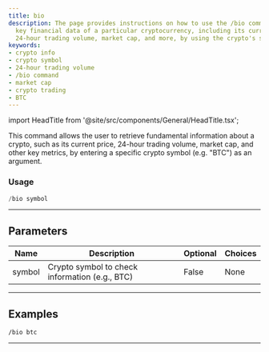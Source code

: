 ```yaml
---
title: bio
description: The page provides instructions on how to use the /bio command to retrieve
  key financial data of a particular cryptocurrency, including its current price,
  24-hour trading volume, market cap, and more, by using the crypto's specific symbol.
keywords:
- crypto info
- crypto symbol
- 24-hour trading volume
- /bio command
- market cap
- crypto trading
- BTC
---
```


import HeadTitle from '@site/src/components/General/HeadTitle.tsx';

<HeadTitle title="crypto: bio - Telegram Reference | OpenBB Bot Docs" />

This command allows the user to retrieve fundamental information about a crypto, such as its current price, 24-hour trading volume, market cap, and other key metrics, by entering a specific crypto symbol (e.g. "BTC") as an argument.

### Usage

```python wordwrap
/bio symbol
```

---

## Parameters

| Name | Description | Optional | Choices |
| ---- | ----------- | -------- | ------- |
| symbol | Crypto symbol to check information (e.g., BTC) | False | None |


---

## Examples

```
/bio btc
```

---
